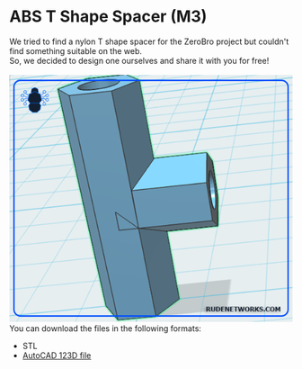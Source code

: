 # ABS T Shape Spacer (M3)

We tried to find a nylon T shape spacer for the ZeroBro project but couldn't find something suitable on the web. <br />
So, we decided to design one ourselves and share it with you for free!
<br /><br />
![t-shape](https://raw.githubusercontent.com/proxytype/ZeroBro/main/3D/Nylon-T-Spacer/t-stand-f.PNG)
<br />
You can download the files in the following formats:
- STL
- [AutoCAD 123D file](https://github.com/proxytype/ZeroBro/raw/main/3D/Nylon-T-Spacer/stand-1-alone.123dx)

